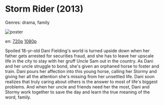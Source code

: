 # Storm Rider (2013)

Genres: drama, family

![poster](http://image.tmdb.org/t/p/w500/nS6Sq4mRhSPEEPtVLvgWmWw8Xjl.jpg)

en:
  [720p](magnet:?xt=urn:btih:D0451B1A8DAD4C70B8AD895E32D79B48C5703D81&tr=udp://glotorrents.pw:6969/announce&tr=udp://tracker.opentrackr.org:1337/announce&tr=udp://torrent.gresille.org:80/announce&tr=udp://tracker.openbittorrent.com:80&tr=udp://tracker.coppersurfer.tk:6969&tr=udp://tracker.leechers-paradise.org:6969&tr=udp://p4p.arenabg.ch:1337&tr=udp://tracker.internetwarriors.net:1337)
  [1080p](magnet:?xt=urn:btih:C3D5929696A2948279558C54E9931A75F9628D64&tr=udp://glotorrents.pw:6969/announce&tr=udp://tracker.opentrackr.org:1337/announce&tr=udp://torrent.gresille.org:80/announce&tr=udp://tracker.openbittorrent.com:80&tr=udp://tracker.coppersurfer.tk:6969&tr=udp://tracker.leechers-paradise.org:6969&tr=udp://p4p.arenabg.ch:1337&tr=udp://tracker.internetwarriors.net:1337)
  


Spoiled 18-yr-old Dani Fielding's world is turned upside down when her father gets arrested for securities fraud, and she has to leave her upscale life in the city to stay with her gruff Uncle Sam out in the country. As Dani and her uncle struggle to bond, she's given an orphaned horse to foster and train. Dani pours her affection into this young horse, calling her Stormy and giving her all the attention she's missing from her unsettled life. Dani soon realizes that truly caring about others is the answer to most of life's biggest problems. And when her uncle and friends need her the most, Dani and Stormy work together to save the day and learn the true meaning of the word, family.